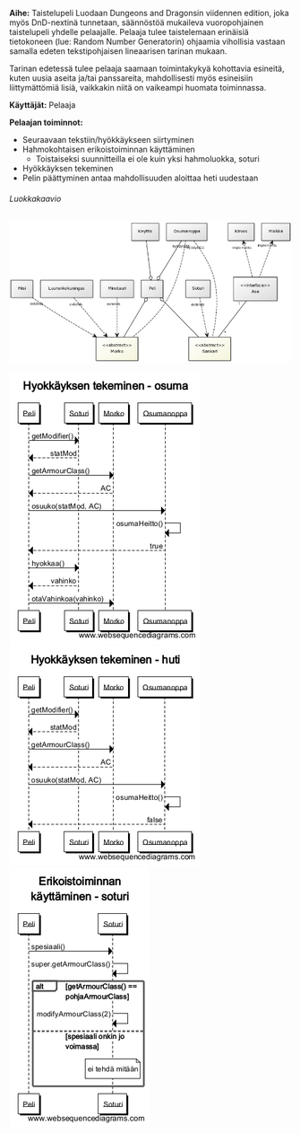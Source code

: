 **Aihe:** Taistelupeli Luodaan Dungeons and Dragonsin viidennen edition, joka myös DnD-nextinä tunnetaan, säännöstöä mukaileva vuoropohjainen taistelupeli yhdelle pelaajalle. Pelaaja tulee taistelemaan erinäisiä tietokoneen (lue: Random Number Generatorin) ohjaamia vihollisia vastaan samalla edeten tekstipohjaisen lineaarisen tarinan mukaan.

Tarinan edetessä tulee pelaaja saamaan toimintakykyä kohottavia esineitä, kuten uusia aseita ja/tai panssareita, mahdollisesti myös esineisiin liittymättömiä lisiä, vaikkakin niitä on vaikeampi huomata toiminnassa.

**Käyttäjät:** Pelaaja

**Pelaajan toiminnot:**

* Seuraavaan tekstiin/hyökkäykseen siirtyminen
* Hahmokohtaisen erikoistoiminnan käyttäminen
  * Toistaiseksi suunnitteilla ei ole kuin yksi hahmoluokka, soturi
* Hyökkäyksen tekeminen
* Pelin päättyminen antaa mahdollisuuden aloittaa heti uudestaan

###### Luokkakaavio
![Kaavio](luokkakaavio3.png)

![Sekvenssikaavio 1](sekvenssi1.png)
![Sekvenssikaavio 2](sekvenssi2.png)
![Sekvenssikaavio 3](sekvenssi3.png)
